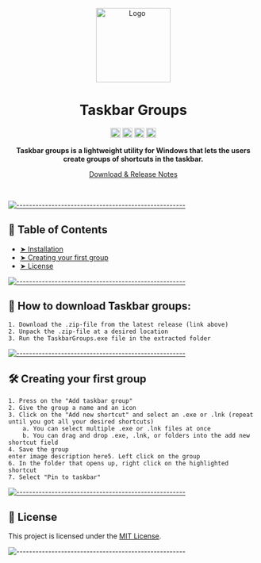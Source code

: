 

<p align="center">
  <img src="https://raw.githubusercontent.com/PikeNote/taskbar-groups-pike-beta/master/main/Icon.ico" alt="Logo" width="150" height="150" />
</p>
<h1 align="center">Taskbar Groups</h1>
<p align="center">
<a href="https://github.com/PikeNote/taskbar-groups-pike-beta/issues"><img alt="Issues open" src="https://img.shields.io/github/issues-raw/PikeNote/taskbar-groups-pike-beta?style=for-the-badge" height="20"/></a>
<a href="https://github.com/PikeNote/taskbar-groups-pike-beta/"><img alt="Last commit" src="https://img.shields.io/github/last-commit/PikeNote/taskbar-groups-pike-beta?style=for-the-badge" height="20"/></a>
<a href="https://github.com/PikeNote/taskbar-groups-pike-beta/releases"><img alt="Latest version" src="https://img.shields.io/github/v/tag/PikeNote/taskbar-groups-pike-beta?label=Latest%20Version&style=for-the-badge" height="20"/></a>
<a href="https://github.com/PikeNote/taskbar-groups-pike-beta/blob/master/LICENSE"><img alt="Latest version" src="https://img.shields.io/github/license/PikeNote/taskbar-groups-pike-beta?style=for-the-badge" height="20"/></a>
	
</p>
<p align="center">
  <b>Taskbar groups is a lightweight utility for Windows that lets the users create groups of shortcuts in the taskbar.</b>
  
<p align="center">
	<a href="https://github.com/PikeNote/taskbar-groups-pike-beta/releases">Download & Release Notes</a>
</p>
<br />

[![-----------------------------------------------------](https://user-images.githubusercontent.com/56088716/103312593-8a37ff80-49eb-11eb-91d3-75488e21a0a9.png)  ](#table-of-contents)

## 📖 Table of Contents

* [➤ Installation](#-how-to-download-taskbar-groups)
* [➤ Creating your first group](#%EF%B8%8F-creating-your-first-group)
* [➤ License](#-license)

 [![-----------------------------------------------------](https://user-images.githubusercontent.com/56088716/103312593-8a37ff80-49eb-11eb-91d3-75488e21a0a9.png)](#how-to-download-taskbar-groups)

##  🔽 How to download Taskbar groups:
    1. Download the .zip-file from the latest release (link above)
    2. Unpack the .zip-file at a desired location
    3. Run the TaskbarGroups.exe file in the extracted folder

 [ ![-----------------------------------------------------](https://user-images.githubusercontent.com/56088716/103312593-8a37ff80-49eb-11eb-91d3-75488e21a0a9.png)](#creating-your-first-group)
## 🛠️ Creating your first group
    1. Press on the "Add taskbar group"
    2. Give the group a name and an icon
    3. Click on the "Add new shortcut" and select an .exe or .lnk (repeat until you got all your desired shortcuts)
	    a. You can select multiple .exe or .lnk files at once
	    b. You can drag and drop .exe, .lnk, or folders into the add new shortcut field
    4. Save the group
    enter image description here5. Left click on the group
    6. In the folder that opens up, right click on the highlighted shortcut
    7. Select "Pin to taskbar"
 [ ![-----------------------------------------------------](https://user-images.githubusercontent.com/56088716/103312593-8a37ff80-49eb-11eb-91d3-75488e21a0a9.png)](#-License)
## 📜 License
This project is licensed under the [MIT License](https://github.com/tjackenpacken/taskbar-groups/blob/master/LICENSE).

![-----------------------------------------------------](https://user-images.githubusercontent.com/56088716/103312593-8a37ff80-49eb-11eb-91d3-75488e21a0a9.png)
